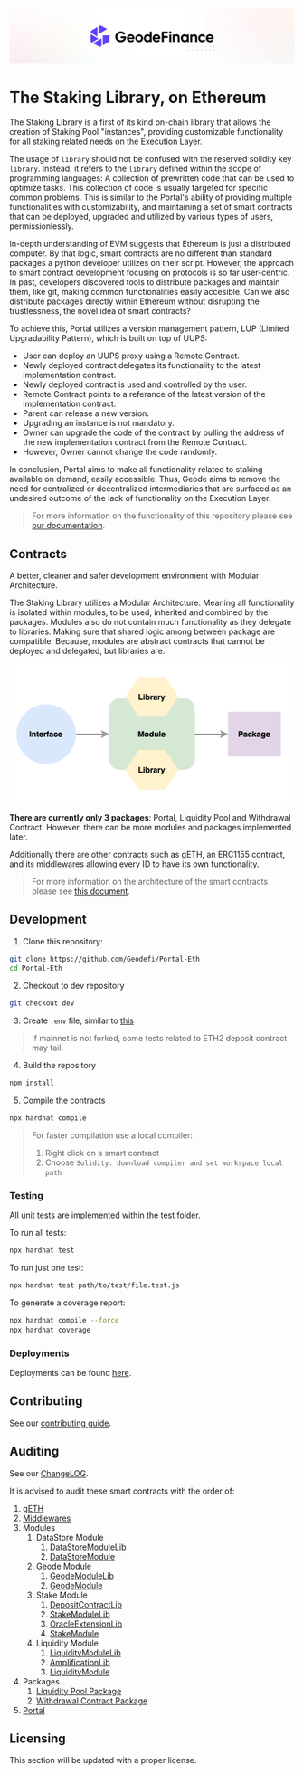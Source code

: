 ![](docs/images/CoverImage.jpg)

# The Staking Library, on Ethereum

The Staking Library is a first of its kind on-chain library that allows the creation of Staking Pool "instances", providing customizable functionality for all staking related needs on the Execution Layer.

The usage of `library` should not be confused with the reserved solidity key `library`. Instead, it refers to the `library` defined within the scope of programming languages: A collection of prewritten code that can be used to optimize tasks. This collection of code is usually targeted for specific common problems. This is similar to the Portal's ability of providing multiple functionalities with customizability, and maintaining a set of smart contracts that can be deployed, upgraded and utilized by various types of users, permissionlessly.

In-depth understanding of EVM suggests that Ethereum is just a distributed computer. By that logic, smart contracts are no different than standard packages a python developer utilizes on their script. However, the approach to smart contract development focusing on protocols is so far user-centric. In past, developers discovered tools to distribute packages and maintain them, like git, making common functionalities easily accesible. Can we also distribute packages directly within Ethereum without disrupting the trustlessness, the novel idea of smart contracts?

To achieve this, Portal utilizes a version management pattern, LUP (Limited Upgradability Pattern), which is built on top of UUPS:

- User can deploy an UUPS proxy using a Remote Contract.
- Newly deployed contract delegates its functionality to the latest implementation contract.
- Newly deployed contract is used and controlled by the user.
- Remote Contract points to a referance of the latest version of the implementation contract.
- Parent can release a new version.
- Upgrading an instance is not mandatory.
- Owner can upgrade the code of the contract by pulling the address of the new implementation contract from the Remote Contract.
- However, Owner cannot change the code randomly.

In conclusion, Portal aims to make all functionality related to staking available on demand, easily accessible. Thus, Geode aims to remove the need for centralized or decentralized intermediaries that are surfaced as an undesired outcome of the lack of functionality on the Execution Layer.

> For more information on the functionality of this repository please see [our documentation](https://docs.geode.fi).

## Contracts

A better, cleaner and safer development environment with Modular Architecture.

The Staking Library utilizes a Modular Architecture. Meaning all functionality is isolated within modules, to be used, inherited and combined by the packages. Modules also do not contain much functionality as they delegate to libraries. Making sure that shared logic among between package are compatible. Because, modules are abstract contracts that cannot be deployed and delegated, but libraries are.

![](./docs/images/contracts.png)

**There are currently only 3 packages**: Portal, Liquidity Pool and Withdrawal Contract. However, there can be more modules and packages implemented later.

Additionally there are other contracts such as gETH, an ERC1155 contract, and its middlewares allowing every ID to have its own functionality.

> For more information on the architecture of the smart contracts please see [this document](./contracts/Readme.md).

## Development

1. Clone this repository:

```sh
git clone https://github.com/Geodefi/Portal-Eth
cd Portal-Eth
```

2. Checkout to dev repository

```sh
git checkout dev
```

3. Create `.env` file, similar to [this](.env.example)

> If mainnet is not forked, some tests related to ETH2 deposit contract may fail.

4. Build the repository

```sh
npm install
```

5. Compile the contracts

```sh
npx hardhat compile
```

> For faster compilation use a local compiler:
>
> 1. Right click on a smart contract
> 2. Choose `Solidity: download compiler and set workspace local path`

### Testing

All unit tests are implemented within the [test folder](./test/).

To run all tests:

```sh
npx hardhat test
```

To run just one test:

```sh
npx hardhat test path/to/test/file.test.js
```

To generate a coverage report:

```sh
npx hardhat compile --force
npx hardhat coverage
```

### Deployments

Deployments can be found [here](./releases/5/).

## Contributing

See our [contributing guide](./docs/GUIDELINES/CONTRIBUTING.md).

## Auditing

See our [ChangeLOG](./audits/CHANGELOG.md).

It is advised to audit these smart contracts with the order of:

1. [gETH](./contracts/gETH.sol)
2. [Middlewares](./contracts/middlewares/)
3. Modules
   1. DataStore Module
      1. [DataStoreModuleLib](./contracts/modules/DataStoreModule/libs/DataStoreModuleLib.sol)
      2. [DataStoreModule](./contracts/modules/DataStoreModule/DataStoreModule.sol)
   2. Geode Module
      1. [GeodeModuleLib](./contracts/modules/GeodeModule/libs/GeodeModuleLib.sol)
      2. [GeodeModule](./contracts/modules/GeodeModule/GeodeModule.sol)
   3. Stake Module
      1. [DepositContractLib](./contracts/modules/StakeModule/libs/DepositContractLib.sol)
      2. [StakeModuleLib](./contracts/modules/StakeModule/libs/StakeModuleLib.sol)
      3. [OracleExtensionLib](./contracts/modules/StakeModule/libs/OracleExtensionLib.sol)
      4. [StakeModule](./contracts/modules/StakeModule/StakeModule.sol)
   4. Liquidity Module
      1. [LiquidityModuleLib](./contracts/modules/LiquidityModule/libs/LiquidityModuleLib.sol)
      2. [AmplificationLib](./contracts/modules/LiquidityModule/libs/AmplificationLib.sol)
      3. [LiquidityModule](./contracts/modules/GeodeModule/GeodeModule.sol)
4. Packages
   1. [Liquidity Pool Package](./contracts/packages/LiquidityPool.sol)
   2. [Withdrawal Contract Package](./contracts/packages/WithdrawalContract.sol)
5. [Portal](./contracts/Portal.sol)

## Licensing

This section will be updated with a proper license.
